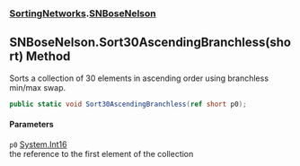 ### [SortingNetworks](./SortingNetworks.md 'SortingNetworks').[SNBoseNelson](./SortingNetworks-SNBoseNelson.md 'SortingNetworks.SNBoseNelson')
## SNBoseNelson.Sort30AscendingBranchless(short) Method
Sorts a collection of 30 elements in ascending order using branchless min/max swap.  
```csharp
public static void Sort30AscendingBranchless(ref short p0);
```
#### Parameters
<a name='SortingNetworks-SNBoseNelson-Sort30AscendingBranchless(short)-p0'></a>
`p0` [System.Int16](https://docs.microsoft.com/en-us/dotnet/api/System.Int16 'System.Int16')  
the reference to the first element of the collection  
  
